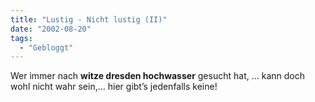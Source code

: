 ```yaml
---
title: "Lustig - Nicht lustig (II)"
date: "2002-08-20"
tags:
  - "Gebloggt"
---
```


Wer immer nach **witze dresden hochwasser** gesucht hat, … kann doch wohl nicht wahr sein,… hier gibt’s jedenfalls keine!
